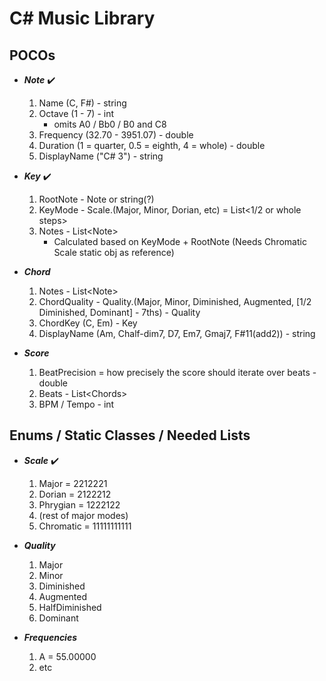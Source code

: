 # C# Music Library

## POCOs

* ***Note*** :heavy_check_mark:
    1. Name (C, F#) - string
    2. Octave (1 - 7) - int
        * omits A0 / Bb0 / B0 and C8
    3. Frequency (32.70 - 3951.07) - double
    4. Duration (1 = quarter, 0.5 = eighth, 4 = whole) - double
    5. DisplayName ("C# 3") - string

* ***Key*** :heavy_check_mark:
    1. RootNote - Note or string(?)
    2. KeyMode - Scale.(Major, Minor, Dorian, etc) = List<1/2 or whole steps>
    3. Notes - List\<Note>
        * Calculated based on KeyMode + RootNote (Needs Chromatic Scale static obj as reference)

* ***Chord***
    1. Notes - List\<Note>
    2. ChordQuality - Quality.(Major, Minor, Diminished, Augmented, [1/2 Diminished, Dominant] - 7ths) - Quality
    3. ChordKey (C, Em) - Key
    4. DisplayName (Am, Chalf-dim7, D7, Em7, Gmaj7, F#11(add2)) - string

* ***Score***
    1. BeatPrecision = how precisely the score should iterate over beats - double
    2. Beats - List\<Chords>
    3. BPM / Tempo - int

## Enums / Static Classes / Needed Lists

* ***Scale*** :heavy_check_mark:
    1. Major = 2212221
    2. Dorian = 2122212
    3. Phrygian = 1222122
    4. (rest of major modes)
    5. Chromatic = 11111111111

* ***Quality***
    1. Major
    2. Minor
    3. Diminished
    4. Augmented
    5. HalfDiminished
    6. Dominant

* ***Frequencies***
    1. A = 55.00000
    2. etc
